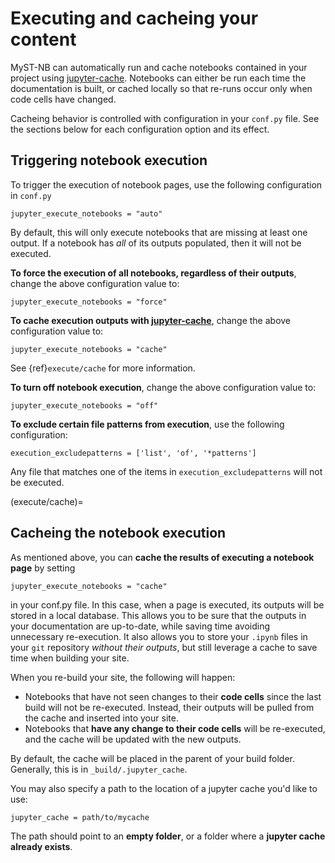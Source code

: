# Executing and cacheing your content

MyST-NB can automatically run and cache notebooks contained in your project using [jupyter-cache].
Notebooks can either be run each time the documentation is built, or cached
locally so that re-runs occur only when code cells have changed.

Cacheing behavior is controlled with configuration in your `conf.py` file. See
the sections below for each configuration option and its effect.

## Triggering notebook execution

To trigger the execution of notebook pages, use the following configuration in `conf.py`

```
jupyter_execute_notebooks = "auto"
```

By default, this will only execute notebooks that are missing at least one output. If
a notebook has *all* of its outputs populated, then it will not be executed.

**To force the execution of all notebooks, regardless of their outputs**, change the
above configuration value to:

```
jupyter_execute_notebooks = "force"
```

**To cache execution outputs with [jupyter-cache]**, change the above configuration
value to:

```
jupyter_execute_notebooks = "cache"
```

See {ref}`execute/cache` for more information.

**To turn off notebook execution**, change the
above configuration value to:

```
jupyter_execute_notebooks = "off"
```

**To exclude certain file patterns from execution**, use the following
configuration:

```
execution_excludepatterns = ['list', 'of', '*patterns']
```

Any file that matches one of the items in `execution_excludepatterns` will not be
executed.

(execute/cache)=
## Cacheing the notebook execution

As mentioned above, you can **cache the results of executing a notebook page** by setting

```
jupyter_execute_notebooks = "cache"
```

in your conf.py file.   In this case, when a page is executed, its outputs
will be stored in a local database.  This allows you to be sure that the
outputs in your documentation are up-to-date, while saving time avoiding
unnecessary re-execution. It also allows you to store your `.ipynb` files in
your `git` repository *without their outputs*, but still leverage a cache to
save time when building your site.

When you re-build your site, the following will happen:

* Notebooks that have not seen changes to their **code cells** since the last build
  will not be re-executed. Instead, their outputs will be pulled from the cache
  and inserted into your site.
* Notebooks that **have any change to their code cells** will be re-executed, and the
  cache will be updated with the new outputs.

By default, the cache will be placed in the parent of your build folder. Generally,
this is in `_build/.jupyter_cache`.

You may also specify a path to the location of a jupyter cache you'd like to use:

```
jupyter_cache = path/to/mycache
```

The path should point to an **empty folder**, or a folder where a
**jupyter cache already exists**.

[jupyter-cache]: https://github.com/executablebooks/jupyter-cache "the Jupyter Cache Project"
